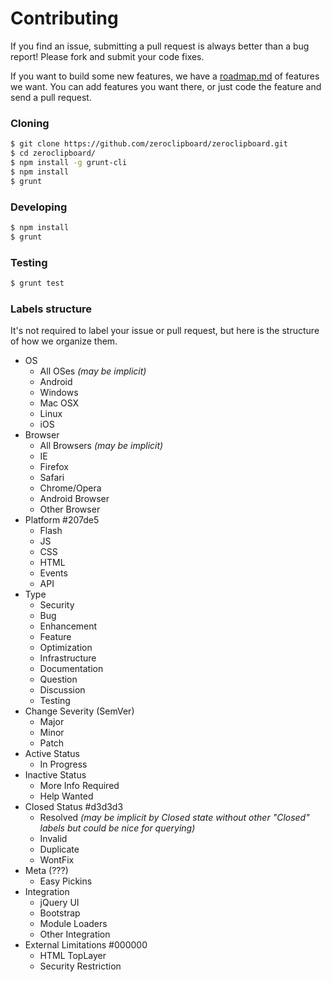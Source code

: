 Contributing
==============

If you find an issue, submitting a pull request is always better than a bug report! Please fork and submit your code fixes.

If you want to build some new features, we have a [roadmap.md](docs/roadmap.md) of features we want. You can add features you want there, or just code the feature and send a pull request.

### Cloning

```sh
$ git clone https://github.com/zeroclipboard/zeroclipboard.git
$ cd zeroclipboard/
$ npm install -g grunt-cli
$ npm install
$ grunt
```

### Developing

```sh
$ npm install
$ grunt
```

### Testing

```sh
$ grunt test
```

### Labels structure

It's not required to label your issue or pull request, but here is the structure of how we organize them.

- OS
  - All OSes _(may be implicit)_
  - Android
  - Windows
  - Mac OSX
  - Linux
  - iOS
- Browser
  - All Browsers _(may be implicit)_
  - IE
  - Firefox
  - Safari
  - Chrome/Opera
  - Android Browser
  - Other Browser
- Platform #207de5
  - Flash
  - JS
  - CSS
  - HTML
  - Events
  - API
- Type 
  - Security
  - Bug
  - Enhancement
  - Feature
  - Optimization
  - Infrastructure
  - Documentation
  - Question
  - Discussion
  - Testing
- Change Severity (SemVer)
  - Major
  - Minor
  - Patch
- Active Status
  - In Progress
- Inactive Status
  - More Info Required
  - Help Wanted
- Closed Status #d3d3d3
  - Resolved _(may be implicit by Closed state without other "Closed" labels but could be nice for querying)_
  - Invalid
  - Duplicate
  - WontFix
- Meta (???)
  - Easy Pickins
- Integration
  - jQuery UI
  - Bootstrap
  - Module Loaders
  - Other Integration
- External Limitations #000000
  - HTML TopLayer
  - Security Restriction
